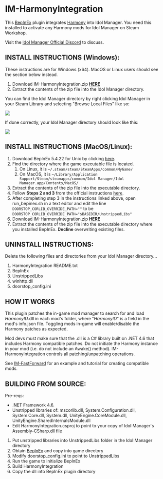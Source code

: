 
# IM-HarmonyIntegration
This [BepInEx](https://github.com/BepInEx/BepInEx) plugin integrates [Harmony](https://github.com/pardeike/Harmony) into Idol Manager. You need this installed to activate any Harmony mods for Idol Manager on Steam Workshop.

Visit the [Idol Manager Official Discord](https://discord.com/invite/83ywHbP) to discuss.

## INSTALL INSTRUCTIONS (Windows): 

These instructions are for Windows (x64). MacOS or Linux users should see the section below instead. 

1. Download IM-HarmonyIntegration.zip **[HERE](https://github.com/ui3TD/IM-HarmonyIntegration/releases)**
2. Extract the contents of the zip file into the Idol Manager directory. 

You can find the Idol Manager directory by right clicking Idol Manager in your Steam Library and selecting "Browse Local Files" like so:
<p align="left">
<img src="https://i.imgur.com/RnD3WjU.jpg" />
</p>

If done correctly, your Idol Manager directory should look like this:
<p align="left">
<img src="https://i.imgur.com/ugUG24I.png" />
</p>

## INSTALL INSTRUCTIONS (MacOS/Linux): 

1. Download BepInEx 5.4.22 for Unix by clicking [here](https://github.com/BepInEx/BepInEx/releases/download/v5.4.22/BepInEx_unix_5.4.22.0.zip).
2. Find the directory where the game executable file is located.
	1. On Linux, it is `~/.steam/steam/SteamApps/common/MyGame/`
	2. On MacOS, it is `~/Library/Application Support/Steam/steamapps/common/Idol Manager/Idol Manager.app/Contents/MacOS/`
3. Extract the contents of the zip file into the executable directory.
4. Follow **Steps 2 and 3** from the official instructions [here](https://docs.bepinex.dev/articles/advanced/steam_interop.html?tabs=tabid-2).
5. After completing step 3 in the instructions linked above, open run_bepinex.sh in a text editor and edit the line `DOORSTOP_CORLIB_OVERRIDE_PATH=""` to be `DOORSTOP_CORLIB_OVERRIDE_PATH="$BASEDIR/UnstrippedLibs"`
6. Download IM-HarmonyIntegration.zip **[HERE](https://github.com/ui3TD/IM-HarmonyIntegration/releases)**
7. Extract the contents of the zip file into the executable directory where you installed BepInEx. **Decline** overwriting existing files.

## UNINSTALL INSTRUCTIONS:
Delete the following files and directories from your Idol Manager directory...
1. HarmonyIntegration README.txt
2. BepInEx
3. UnstrippedLibs
4. winhttp.dll
5. doorstop_config.ini

## HOW IT WORKS

This plugin patches the in-game mod manager to search for and load _HarmonyID_.dll in each mod's folder, where "_HarmonyID_" is a field in the mod's info.json file. Toggling mods in-game will enable/disable the Harmony patches as expected. 

Mod devs must make sure that the .dll is a C# library built on .NET 4.6 that includes Harmony compatible patches. Do not initiate the Harmony instance in your mod (i.e. do not include an Awake() method). IM-HarmonyIntegration controls all patching/unpatching operations.

See [IM-FastForward](https://github.com/ui3TD/IM-FastForward) for an example and tutorial for creating compatible mods.

## BUILDING FROM SOURCE:
Pre-reqs:
- .NET Framework 4.6.
- Unstripped libraries of: mscorlib.dll, System.Configuration.dll, System.Core.dll, System.dll, UnityEngine.CoreModule.dll, UnityEngine.SharedInternalsModule.dll
- Edit HarmonyIntegration.csproj to point to your copy of Idol Manager's Assembly-CSharp.dll file

1. Put unstripped libraries into UnstrippedLibs folder in the Idol Manager directory
2. Obtain [BepInEx](https://github.com/BepInEx/BepInEx) and copy into game directory
3. Modify doorstop_config.ini to point to UnstrippedLibs
4. Run the game to initialize BepInEx
5. Build HarmonyIntegration
6. Copy the dll into BepInEx plugin directory
